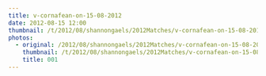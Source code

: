 ```yaml
---
title: v-cornafean-on-15-08-2012
date: 2012-08-15 12:00
thumbnail: /t/2012/08/shannongaels/2012Matches/v-cornafean-on-15-08-2012/001.jpg
photos:
  - original: /2012/08/shannongaels/2012Matches/v-cornafean-on-15-08-2012/001.jpg
    thumbnail: /t/2012/08/shannongaels/2012Matches/v-cornafean-on-15-08-2012/001.jpg
    title: 001
---
```

